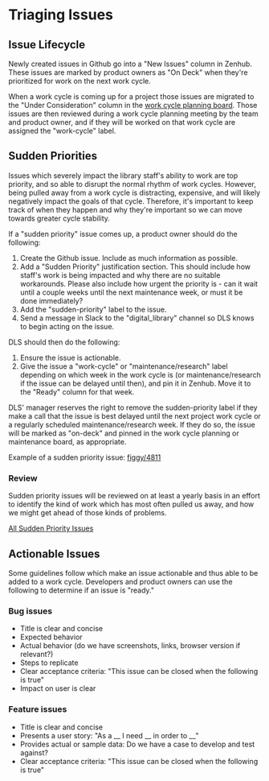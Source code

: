 # Triaging Issues

## Issue Lifecycle

Newly created issues in Github go into a "New Issues" column in Zenhub. These
issues are marked by product owners as "On Deck" when they're prioritized for
work on the next work cycle.

When a work cycle is coming up for a project those issues are migrated to the
"Under Consideration" column in the [work cycle planning
board](https://app.zenhub.com/workspaces/dls-on-deck-61929965c266a00012b5d17f/board?repos=26446857,98223070,49439415,157741631,251438007,414316200).
Those issues are then reviewed during a work cycle planning meeting by the team
and product owner, and if they will be worked on that work cycle are assigned
the "work-cycle" label.

## Sudden Priorities

Issues which severely impact the library staff's ability to work are top
priority, and so able to disrupt
the normal rhythm of work cycles. However, being pulled away from a work cycle
is distracting, expensive, and will likely negatively impact the goals of that
cycle. Therefore, it's important to keep track of when they happen and why
they're important so we can move towards greater cycle stability.

If a "sudden priority" issue comes up, a product owner should do the following:

1. Create the Github issue. Include as much information as possible.
1. Add a "Sudden Priority" justification section. This should include how
   staff's work is being impacted and why there are no suitable workarounds.
   Please also include how urgent the priority is - can it wait until a couple
   weeks until the next maintenance week, or must it be done immediately?
1. Add the "sudden-priority" label to the issue.
1. Send a message in Slack to the "digital_library" channel so DLS knows to
   begin acting on the issue.

DLS should then do the following:

1. Ensure the issue is actionable.
1. Give the issue a "work-cycle" or "maintenance/research" label depending on
   which week in the work cycle is (or maintenance/research if the issue can be
   delayed until then), and pin it in Zenhub. Move it to the "Ready"
   column for that week.

DLS' manager reserves the right to remove the sudden-priority label if they make
a call that the issue is best delayed until the next project work cycle or a
regularly scheduled maintenance/research week. If they
do so, the issue will be marked as "on-deck" and pinned in the work cycle
planning or maintenance board, as appropriate.

Example of a sudden priority issue:
[figgy/4811](https://github.com/pulibrary/figgy/issues/4811)

### Review

Sudden priority issues will be reviewed on at least a yearly basis in an effort
to identify the kind of work which has most often pulled us away, and how we
might get ahead of those kinds of problems.

[All Sudden Priority
Issues](https://github.com/search?q=org%3Apulibrary+label%3Asudden-priority&type=Issues&ref=advsearch&l=&l=)

## Actionable Issues

Some guidelines follow which make an issue actionable and thus able to be added
to a work cycle. Developers and product owners can use the following to
determine if an issue is "ready."

### Bug issues

* Title is clear and concise
* Expected behavior
* Actual behavior (do we have screenshots, links, browser version if relevant?)
* Steps to replicate
* Clear acceptance criteria: "This issue can be closed when the following is true"
* Impact on user is clear

### Feature issues
* Title is clear and concise
* Presents a user story: "As a __ I need __ in order to __"
* Provides actual or sample data: Do we have a case to develop and test against?
* Clear acceptance criteria: "This issue can be closed when the following is true"

